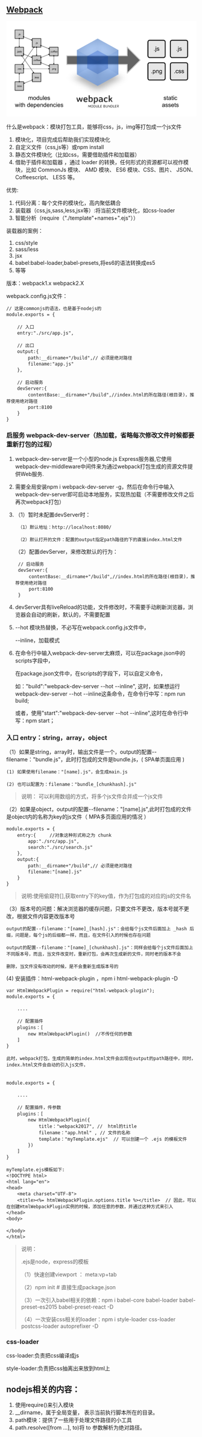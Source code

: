 ## [Webpack](http://www.css88.com/doc/webpack/)

![什么是webpack](./img/what-is-webpack.png)

什么是webpack：模块打包工具，能够将css，js，img等打包成一个js文件
 
1. 模块化，项目完成后帮助我们实现模块化
2. 自定义文件（css,js等）或npm install
3. 静态文件模块化（比如css，需要借助插件和加载器）
4. 借助于插件和加载器 ，通过 loader 的转换，任何形式的资源都可以视作模块，比如 CommonJs 模块、 AMD 模块、 ES6 模块、CSS、图片、 JSON、Coffeescript、 LESS 等。

优势:

1. 代码分离：每个文件的模块化，高内聚低耦合
2. 装载器（css,js,sass,less,jsx等）:将当前文件模块化，如css-loader
3. 智能分析（require（"./template"+names+".ejs"））

装载器的案例：

1. css/style
2. sass/less
3. jsx
4. babel:babel-loader,babel-presets,将es6的语法转换成es5
5. 等等


版本：webpack1.x
	 webpack2.X


webpack.config.js文件：

	// 这是commonjs的语法，也是基于nodejs的
	module.exports = {

	    // 入口
	    entry:"./src/app.js",
	
	    // 出口
	    output:{
	        path:__dirname+"/build",// 必须是绝对路径
	        filename:"app.js"
	    },
	
	    // 启动服务
	    devServer:{
	        contentBase:__dirname+"/build",//index.html的所在路径(根目录)，推荐使用绝对路径
	        port:8100
	    }
	}

### 启服务 webpack-dev-server（热加载，省略每次修改文件时候都要重新打包的过程）

1. webpack-dev-server是一个小型的node.js Express服务器,它使用webpack-dev-middleware中间件来为通过webpack打包生成的资源文件提供Web服务.

2. 需要全局安装npm i webpack-dev-server -g，然后在命令行中输入webpack-dev-server即可启动本地服务，实现热加载（不需要修改文件之后再次webpack打包）

3. （1）暂时未配置devServer时：

		（1）默认地址：http://localhost:8080/
		
		（2）默认打开的文件：配置的output指定path路径的下的直接index.html文件

   （2）配置devServer，来修改默认的行为：

	   	// 启动服务
	    devServer:{
	        contentBase:__dirname+"/build",//index.html的所在路径(根目录)，推荐使用绝对路径
	        port:8100
	    }

4. devServer具有liveReload的功能，文件修改时，不需要手动刷新浏览器，浏览器会自动的刷新，默认的，不需要配置

5. --hot 模块热替换，不必写在webpack.config.js文件中，

    --inline，加载模式

6. 在命令行中输入webpack-dev-server太麻烦，可以在package.json中的scripts字段中，

	在package.json文件中，在scripts的字段下，可以自定义命令，
	
	如："build":"webpack-dev-server --hot --inline",
	这时，如果想运行webpack-dev-server --hot --inline这条命令，在命令行中写：npm run build;
	
	或者，使用"start":"webpack-dev-server --hot --inline",这时在命令行中写：npm start；


### 入口 entry：string，array，object

（1）如果是string，array时，输出文件是一个，output的配置--filename："bundle.js"，此时打包成的文件是bundle.js，( SPA单页面应用 )
	
	(1) 如果使用filename："[name].js"，会生成main.js

	(2) 也可以配置为：filename："bundle_[chunkhash].js"

  > 说明： 可以利用数组的方式，将多个js文件合并成一个js文件

（2）如果是object，output的配置--filename："[name].js",此时打包成的文件是object内的名称为key的js文件（ MPA多页面应用的情况 ）
	
	module.exports = {
	    entry:{		//对象这种形式称之为 chunk
	        app:"./src/app.js",
	        search:"./src/search.js"
	    },
	    output:{
	        path:__dirname+"/build",// 必须是绝对路径
	        filename:"[name].js"
	    }
	}

  > 说明:使用偷窥符[],获取entry下的key值，作为打包成的对应的js的文件名

（3）版本号的问题：解决浏览器的缓存问题，只要文件不更改，版本号就不更改，根据文件内容更改版本号

	output的配置--filename："[name]_[hash].js"：会给每个js文件后面加上 _hash 后缀，问题是，每个js的后缀都一样，而且，在文件引入的时候也存在问题

	output的配置--filename："[name]_[chunkhash].js"：同样会给每个js文件后面加上不同版本号，而且，当文件改变时，重新打包，会再次生成新的文件，同时老的版本不会

	删除，当文件没有改动的时候，是不会重新生成版本号的

(4) 安装插件：html-webpack-plugin ，npm i html-webpack-plugin -D

	var HtmlWebpackPlugin = require("html-webpack-plugin");
	module.exports = {

		....

		// 配置插件
		plugins：[
			new HtmlWebpackPlugin()  //不传任何的参数
		]
	}

	此时，webpack打包，生成的简单的index.html文件会出现在output的path路径中，同时，index.html文件会自动的引入js文件，

	
	module.exports = {

		....

		// 配置插件，传参数
		plugins：[
			new HtmlWebpackPlugin({
				title："webpack2017", //	 html的title
				filename："app.html" , // 文件的名称
				template："myTemplate.ejs"  // 可以创建一个 .ejs 的模板文件
			})
		]
	}

	myTemplate.ejs模板如下:
	<!DOCTYPE html>
	<html lang="en">
	<head>
	    <meta charset="UTF-8">
	    <title><%= htmlWebpackPlugin.options.title %></title>  // 因此，可以在创建HtmlWebpackPlugin实例的时候，添加任意的参数，并通过这种方式来引入
	</head>
	<body>
	
	</body>
	</html>

> 说明：
> 
> .ejs是node，express的模板
> 
> （1）快速创建viewport ： meta:vp+tab
> 
> （2）npm init # 直接生成package.json
> 
> （3）一次引入babel相关的依赖：npm i babel-core babel-loader babel-preset-es2015 babel-preset-react -D
> 
> （4）一次安装css相关的loader：npm i style-loader css-loader postcss-loader autoprefixer -D

### css-loader

css-loader:负责把css编译成js

style-loader:负责把css抽离出来放到html上




## nodejs相关的内容：

1. 使用require()来引入模块
2. __dirname，属于全局变量， 表示当前执行脚本所在的目录。
3. path模块：提供了一些用于处理文件路径的小工具
4. path.resolve([from ...], to)将 to 参数解析为绝对路径。

